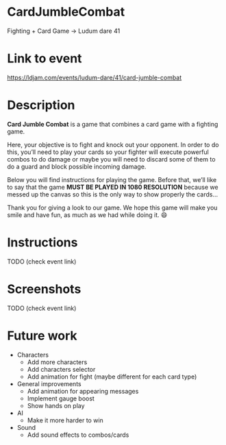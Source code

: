 # CardJumbleCombat
Fighting + Card Game -> Ludum dare 41

# Link to event
<https://ldjam.com/events/ludum-dare/41/card-jumble-combat>

# Description
**Card Jumble Combat** is a game that combines a card game with a fighting game.

Here, your objective is to fight and knock out your opponent. In order to do this, you’ll need to play your cards so your fighter will execute powerful combos to do damage or maybe you will need to discard some of them to do a guard and block possible incoming damage.

Below you will find instructions for playing the game. Before that, we’ll like to say that the game **MUST BE PLAYED IN 1080 RESOLUTION** because we messed up the canvas so this is the only way to show properly the cards…

Thank you for giving a look to our game. We hope this game will make you smile and have fun, as much as we had while doing it. 😄

# Instructions
TODO (check event link)

# Screenshots
TODO (check event link)

# Future work
* Characters
  * Add more characters
  * Add characters selector
  * Add animation for fight (maybe different for each card type)
* General improvements
  * Add animation for appearing messages
  * Implement gauge boost
  * Show hands on play
* AI
  * Make it more harder to win
* Sound
  * Add sound effects to combos/cards

